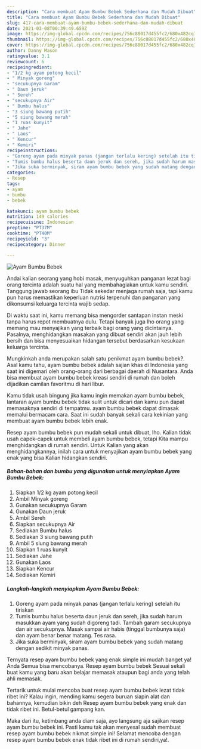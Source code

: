 ```yaml
---
description: "Cara membuat Ayam Bumbu Bebek Sederhana dan Mudah Dibuat"
title: "Cara membuat Ayam Bumbu Bebek Sederhana dan Mudah Dibuat"
slug: 417-cara-membuat-ayam-bumbu-bebek-sederhana-dan-mudah-dibuat
date: 2021-03-08T00:39:49.659Z
image: https://img-global.cpcdn.com/recipes/756c88017d455fc2/680x482cq70/ayam-bumbu-bebek-foto-resep-utama.jpg
thumbnail: https://img-global.cpcdn.com/recipes/756c88017d455fc2/680x482cq70/ayam-bumbu-bebek-foto-resep-utama.jpg
cover: https://img-global.cpcdn.com/recipes/756c88017d455fc2/680x482cq70/ayam-bumbu-bebek-foto-resep-utama.jpg
author: Danny Mason
ratingvalue: 3.1
reviewcount: 6
recipeingredient:
- "1/2 kg ayam potong kecil"
- " Minyak goreng"
- "secukupnya Garam"
- " Daun jeruk"
- " Sereh"
- "secukupnya Air"
- " Bumbu halus"
- "3 siung bawang putih"
- "5 siung bawang merah"
- "1 ruas kunyit"
- " Jahe"
- " Laos"
- " Kencur"
- " Kemiri"
recipeinstructions:
- "Goreng ayam pada minyak panas (jangan terlalu kering) setelah itu tiriskan"
- "Tumis bumbu halus beserta daun jeruk dan sereh, jika sudah harum masukkan ayam yang sudah digoreng tadi. Tambah garam secukupnya dan air secukupnya. Masak sampai air habis (tinggal bumbunya saja) dan ayam benar benar matang. Tes rasa."
- "Jika suka berminyak, siram ayam bumbu bebek yang sudah matang dengan sedikit minyak panas."
categories:
- Resep
tags:
- ayam
- bumbu
- bebek

katakunci: ayam bumbu bebek 
nutrition: 149 calories
recipecuisine: Indonesian
preptime: "PT37M"
cooktime: "PT40M"
recipeyield: "3"
recipecategory: Dinner

---
```



![Ayam Bumbu Bebek](https://img-global.cpcdn.com/recipes/756c88017d455fc2/680x482cq70/ayam-bumbu-bebek-foto-resep-utama.jpg)

Andai kalian seorang yang hobi masak, menyuguhkan panganan lezat bagi orang tercinta adalah suatu hal yang membahagiakan untuk kamu sendiri. Tanggung jawab seorang ibu Tidak sekedar menjaga rumah saja, tapi kamu pun harus memastikan keperluan nutrisi terpenuhi dan panganan yang dikonsumsi keluarga tercinta wajib sedap.

Di waktu  saat ini, kamu memang bisa mengorder santapan instan meski tanpa harus repot membuatnya dulu. Tetapi banyak juga lho orang yang memang mau menyajikan yang terbaik bagi orang yang dicintainya. Pasalnya, menghidangkan masakan yang dibuat sendiri akan jauh lebih bersih dan bisa menyesuaikan hidangan tersebut berdasarkan kesukaan keluarga tercinta. 



Mungkinkah anda merupakan salah satu penikmat ayam bumbu bebek?. Asal kamu tahu, ayam bumbu bebek adalah sajian khas di Indonesia yang saat ini digemari oleh orang-orang dari berbagai daerah di Nusantara. Anda bisa membuat ayam bumbu bebek kreasi sendiri di rumah dan boleh dijadikan camilan favoritmu di hari libur.

Kamu tidak usah bingung jika kamu ingin memakan ayam bumbu bebek, lantaran ayam bumbu bebek tidak sulit untuk dicari dan kamu pun dapat memasaknya sendiri di tempatmu. ayam bumbu bebek dapat dimasak memalui bermacam cara. Saat ini sudah banyak sekali cara kekinian yang membuat ayam bumbu bebek lebih enak.

Resep ayam bumbu bebek pun mudah sekali untuk dibuat, lho. Kalian tidak usah capek-capek untuk membeli ayam bumbu bebek, tetapi Kita mampu menghidangkan di rumah sendiri. Untuk Kalian yang akan menghidangkannya, inilah cara untuk menyajikan ayam bumbu bebek yang enak yang bisa Kalian hidangkan sendiri.

<!--inarticleads1-->

##### Bahan-bahan dan bumbu yang digunakan untuk menyiapkan Ayam Bumbu Bebek:

1. Siapkan 1/2 kg ayam potong kecil
1. Ambil  Minyak goreng
1. Gunakan secukupnya Garam
1. Gunakan  Daun jeruk
1. Ambil  Sereh
1. Siapkan secukupnya Air
1. Sediakan  Bumbu halus
1. Sediakan 3 siung bawang putih
1. Ambil 5 siung bawang merah
1. Siapkan 1 ruas kunyit
1. Sediakan  Jahe
1. Gunakan  Laos
1. Siapkan  Kencur
1. Sediakan  Kemiri




<!--inarticleads2-->

##### Langkah-langkah menyiapkan Ayam Bumbu Bebek:

1. Goreng ayam pada minyak panas (jangan terlalu kering) setelah itu tiriskan
1. Tumis bumbu halus beserta daun jeruk dan sereh, jika sudah harum masukkan ayam yang sudah digoreng tadi. Tambah garam secukupnya dan air secukupnya. Masak sampai air habis (tinggal bumbunya saja) dan ayam benar benar matang. Tes rasa.
1. Jika suka berminyak, siram ayam bumbu bebek yang sudah matang dengan sedikit minyak panas.




Ternyata resep ayam bumbu bebek yang enak simple ini mudah banget ya! Anda Semua bisa mencobanya. Resep ayam bumbu bebek Sesuai sekali buat kamu yang baru akan belajar memasak ataupun bagi anda yang telah ahli memasak.

Tertarik untuk mulai mencoba buat resep ayam bumbu bebek lezat tidak ribet ini? Kalau ingin, mending kamu segera buruan siapin alat dan bahannya, kemudian bikin deh Resep ayam bumbu bebek yang enak dan tidak ribet ini. Betul-betul gampang kan. 

Maka dari itu, ketimbang anda diam saja, ayo langsung aja sajikan resep ayam bumbu bebek ini. Pasti kamu tak akan menyesal sudah membuat resep ayam bumbu bebek nikmat simple ini! Selamat mencoba dengan resep ayam bumbu bebek enak tidak ribet ini di rumah sendiri,ya!.

